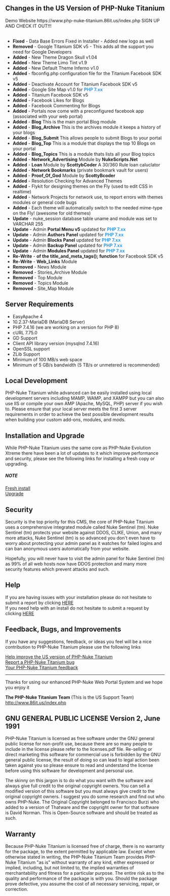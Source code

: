 <h2>Changes in the US Version of PHP-Nuke Titanium</h2>
Demo Website https://www.php-nuke-titanium.86it.us/index.php SIGN UP AND CHECK IT OUT!!!
<br /><br />
<ul>
        <li><strong>Fixed</strong> - Data Base Errors Fixed in Installer - Added new logo as well</li>
        <li><strong>Removed</strong> - Google Titanium SDK v5 - This adds all the support you need for Google Developers</li>
	<li><strong>Added</strong> - New Theme Dragon Skull v1.04</li>
	<li><strong>Added</strong> - New Theme Limo Tint v1.9</li>
	<li><strong>Added</strong> - New Default Theme Inferno v1.0</li>
	<li><strong>Added</strong> - fbconfig.php configuration file for the Titanium Facebook SDK v5</li>
	<li><strong>Added</strong> - Deactivate Account for Titanium Facebook SDK v5</li>
	<li><strong>Added</strong> - Google Site Map v1.0 for <strong><span style="color:#3498db">PHP 7.xx&nbsp;</span></strong></li>
	<li><strong>Added</strong> - Titanium Facebook SDK v5</li>
	<li><strong>Added</strong> - Facebook Likes for Blogs</li>
	<li><strong>Added</strong> - Facebook Commenting for Blogs</li>
	<li><strong>Added</strong> - Portals now come with a preconfigured facebook app (associated with your web portal)</li>
	<li><strong>Added</strong> - <strong>Blog</strong> This is the main portal Blog module</li>
	<li><strong>Added</strong> - <strong>Blog_Archive</strong> This is the archives module it keeps a history of your blogs</li>
	<li><strong>Added</strong> - <strong>Blog_Submit</strong> This allows people to submit Blogs to your portal</li>
	<li><strong>Added</strong> - <strong>Blog_Top</strong> This is a module that displays the top 10 Blogs on your portal</li>
	<li><strong>Added</strong> - <strong>Blog_Topics</strong> This is a module thats lists all your Blog topics</li>
	<li><strong>Added</strong> - <strong>Network_Advertising</strong> Module by <strong>NukeScripts.Net</strong></li>
	<li><strong>Added</strong> - <strong>Loan</strong> Module by <strong>ScottybCoder</strong> A 30/360 Rule loan caluclator</li>
	<li><strong>Added</strong> - <strong>Network Bookmarks</strong> (private bookmark vault for users)</li>
	<li><strong>Added</strong> - <strong>Proof_Of_God</strong> Module by <strong>ScottyBcoder</strong></li>
	<li><strong>Added</strong> - Resolution Checking for Advanced Themes</li>
	<li><strong>Added</strong> - Flykit for designing themes on the Fly (used to edit CSS in realtime)</li>
	<li><strong>Added</strong> - Network Projects for network use, to report errors with themes modules or general code bugs</li>
	<li><strong>Added</strong> - Each theme will automatically switch to the needed mime-type on the Fly! (awesome for old themes)</li>
	<li><strong>Update</strong> - nuke_session database table uname and module was set to VARCHAR 255</li>
	<li><strong>Update</strong> - Admin <strong>Portal Menu v5</strong>&nbsp;updated for <strong><span style="color:#3498db">PHP 7.xx&nbsp;</span></strong></li>
	<li><strong>Update</strong> - Admin <strong>Authors Panel</strong> updated for <strong><span style="color:#3498db">PHP 7.xx</span></strong></li>
	<li><strong>Update</strong> - Admin <strong>Blocks Panel</strong> updated for <strong><span style="color:#3498db">PHP 7.xx</span></strong></li>
	<li><strong>Update</strong> - Admin <strong>Backup Panel</strong> updated for <strong><span style="color:#3498db">PHP 7.xx</span></strong></li>
	<li><strong>Update</strong> - Admin <strong>Modules Panel</strong> updated for <strong><span style="color:#3498db">PHP 7.xx</span></strong></li>
	<li><strong>Re-Write</strong> - <strong>of the title_and_meta_tags(); function</strong> for Facebook SDK v5</li>
	<li><strong>Re-Write</strong> - <strong>Web_Links</strong> Module</li>
	<li><strong>Removed</strong> - News Module</li>
    <li><strong>Removed</strong> - Stories_Archive Module</li>
    <li><strong>Removed</strong> - Top Module</li>
	<li><strong>Removed</strong> - Topics Module</li>
	<li><strong>Removed</strong> - Site_Map Module</li>
</ul>


<h2>Server Requirements</h2>

<ul>
	<li>EasyApache 4</li>
	<li>10.2.37-MariaDB (MariaDB Server)</li>
	<li>PHP 7.4.16 (we are working on a version for PHP 8)</li>
	<li>cURL&nbsp;7.75.0</li>
	<li>GD Support</li>
	<li>Client API library version (mysqlnd 7.4.16)</li>
	<li>OpenSSL support</li>
	<li>ZLib Support</li>
	<li>Minimum of 100 MB/s web space</li>
	<li>Minimum of 5 GB/s bandwidth (5 TB/s or unmetered is recommended)</li>
</ul>

<h2>Local Development</h2>

<p>PHP-Nuke Titanium while advanced can be easily installed using local development servers including MAMP, WAMP, and XAMPP but you can also use IIS or compile your own AMP (Apache, MySQL, PHP) server if you wish to. Please ensure that your local server meets the first 3 server requirements in order to achieve the best possible development results when building your custom add-ons, modules, and mods.</p>

<h2>Installation and Upgrade</h2>

<p>While PHP-Nuke Titanium uses the same core as PHP-Nuke Evolution Xtreme there have been a lot of updates to it which improve performance and security, please see the following links for installing a fresh copy or upgrading.</p>

<h5>NOTE</h5>

<p><a href="https://www.86it.us/modules.php?name=Network_Projects&amp;op=Project&amp;project_id=76" rel="nofollow" target="_tab">Fresh install</a><br />
<a href="https://www.86it.us/modules.php?name=Network_Projects&amp;op=Project&amp;project_id=76" rel="nofollow" target="_tab">Upgrade</a></p>

<h2>Security</h2>

<p>Security is the top priority for this CMS, the core of PHP-Nuke Titanium uses a comprehensive integrated module called Nuke Sentinel (tm). Nuke Sentinel (tm) protects your website against DDOS, CLIKE, Union, and many more attacks, Nuke Sentinel (tm) is so advanced you don&#39;t even have to worry about protecting your admin panel as it watches for failed logins and can ban anonymous users automatically from your website.</p>

<p>Hopefully, you will never have to visit the admin panel for Nuke Sentinel (tm) as 99% of all web hosts now have DDOS protection and many more security features which prevent attacks and such.</p>

<h2>Help</h2>

<p>If you are having issues with your installation please do not hesitate to submit a report by clicking <a href="https://www.86it.us/modules.php?name=Network_Projects&amp;op=RequestSubmit&amp;project_id=76" target="_tab">HERE</a><br />
If you need help with an install do not hesitate to submit a request by clicking <a href="https://www.86it.us/modules.php?name=Network_Projects&amp;op=RequestSubmit&amp;project_id=76" target="_tab">HERE</a></p>

<h2>Feedback, Bugs, and Improvements</h2>

<p>If you have any suggestions, feedback, or ideas you feel will be a nice contribution to PHP-Nuke Titanium please use the following links</p>

<p><a href="https://www.86it.us/modules.php?name=Network_Projects&amp;op=RequestSubmit&amp;project_id=76" target="_tab">Help improve the US version of PHP-Nuke Titanium</a><br />
<a href="https://www.86it.us/modules.php?name=Network_Projects&amp;op=ReportSubmit&amp;project_id=76" target="_tab">Report a PHP-Nuke Titanium bug</a><br />
<a href="https://www.86it.us/modules.php?name=Feedback" target="_tab">Your PHP-Nuke Titanium feedback</a></p>

<hr />
<p>Thanks for using our enhanced PHP-Nuke Web Portal System and we hope you enjoy it&nbsp;&nbsp;</p>

<p><strong>The PHP-Nuke Titanium Team </strong>(This is the US Support Team)<br />
<a href="https://www.86it.us/index.php">http://www.86it.us/index.php</a></p>

<h2>GNU GENERAL PUBLIC LICENSE Version 2, June 1991</h2>

<p>PHP-Nuke Titanium&nbsp;is licensed as free software under the GNU general public license for non-profit use, because there are so many people to include in the license please refer to the licenses.pdf file. Re-selling or direct&nbsp;marketing this software for commercial use is forbidden by the GNU general public license, the result of doing so can lead to legal action been taken against you so please ensure to read and understand the license before using this software for development and personal use.</p>

<p>The skinny on this jargon is to do what you want with the software and always give full credit to the original copyright owners. You can sell a modified version of this software but you must always give credit to the original copyright owners. I suggest you do some research and find out who owns PHP-Nuke. The Original Copyright belonged to&nbsp;Francisco Burzi who added to a version of&nbsp;Thatware and the copyright owner for that software is&nbsp;David Norman. This is Open-Source software and should be treated as such.</p>

<h2>Warranty</h2>

<p>Because PHP-Nuke Titanium is licensed free of charge, there is no warranty for the package, to the extent permitted by applicable law. Except when otherwise stated in writing, the PHP-Nuke Titanium Team provides PHP-Nuke Titanium &quot;as is&quot; without warranty of any kind, either expressed or implied, including, but not limited to, the implied warranties of merchantability and fitness for a particular purpose. The entire risk as to the quality and performance of the package is with you. Should the package prove defective, you assume the cost of all necessary servicing, repair, or correction.</p>
